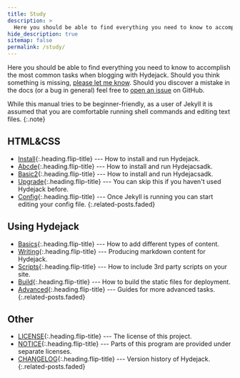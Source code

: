 ```yaml
---
title: Study
description: >
  Here you should be able to find everything you need to know to accomplish the most common tasks when blogging with Hydejack.
hide_description: true
sitemap: false
permalink: /study/
---
```


Here you should be able to find everything you need to know to accomplish the most common tasks when blogging with Hydejack.
Should you think something is missing, [please let me know](mailto:mail@qwtel.com).
Should you discover a mistake in the docs (or a bug in general) feel free to [open an issue](https://github.com/hydecorp/hydejack/issues) on GitHub.

While this manual tries to be beginner-friendly, as a user of Jekyll it is assumed that you are comfortable running shell commands and editing text files.
{:.note}


## HTML&CSS
* [Install]{:.heading.flip-title} --- How to install and run Hydejack.
* [Abcde]{:.heading.flip-title} --- How to install and run Hydejacsadk.
* [Basic2]{:.heading.flip-title} --- How to install and run Hydejacsadk.
* [Upgrade]{:.heading.flip-title} --- You can skip this if you haven't used Hydejack before.
* [Config]{:.heading.flip-title} --- Once Jekyll is running you can start editing your config file.
{:.related-posts.faded}

## Using Hydejack
* [Basics]{:.heading.flip-title} --- How to add different types of content.
* [Writing]{:.heading.flip-title} --- Producing markdown content for Hydejack.
* [Scripts]{:.heading.flip-title} --- How to include 3rd party scripts on your site.
* [Build]{:.heading.flip-title} --- How to build the static files for deployment.
* [Advanced]{:.heading.flip-title} --- Guides for more advanced tasks.
{:.related-posts.faded}

## Other
* [LICENSE]{:.heading.flip-title} --- The license of this project.
* [NOTICE]{:.heading.flip-title} --- Parts of this program are provided under separate licenses.
* [CHANGELOG]{:.heading.flip-title} --- Version history of Hydejack.
{:.related-posts.faded}

[abcde]: abcde.md
[basic2]: 2022-06-04-html기초2.md
[install]: install.md
[upgrade]: upgrade.md
[config]: config.md
[basics]: basics.md
[writing]: writing.md
[scripts]: scripts.md
[build]: build.md
[advanced]: advanced.md
[LICENSE]: ../LICENSE.md
[NOTICE]: ../NOTICE.md
[CHANGELOG]: ../CHANGELOG.md
